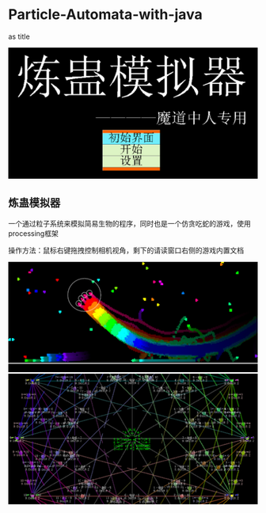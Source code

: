# Particle-Automata-with-java

as title

![Logo](image/0003.png)

## 炼蛊模拟器

一个通过粒子系统来模拟简易生物的程序，同时也是一个仿贪吃蛇的游戏，使用processing框架

操作方法：鼠标右键拖拽控制相机视角，剩下的请读窗口右侧的游戏内置文档

![Image0001](image/0001.png)
![Image0002](image/0002.png)
